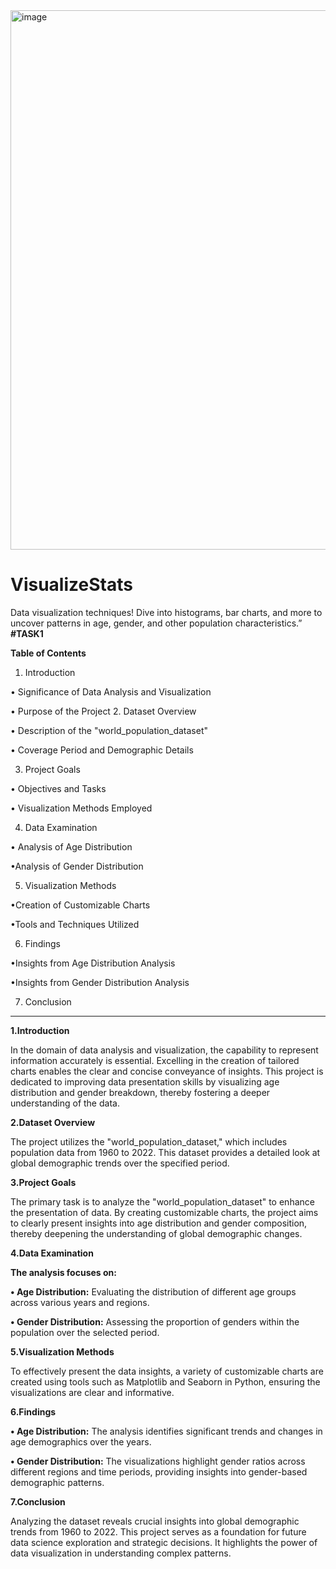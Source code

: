 <img width="863" alt="image" src="https://github.com/Kirthiga-D/VisualizeStats/assets/123620148/bb456957-1093-4c4a-9365-6248de0ceb61">

# VisualizeStats
Data visualization techniques! Dive into histograms, bar charts, and more to uncover patterns in age, gender, and other population characteristics.”
**#TASK1**


**Table of Contents**
1.	Introduction

• Significance of Data Analysis and Visualization

• Purpose of the Project
2.	Dataset Overview

• Description of the "world_population_dataset"

• Coverage Period and Demographic Details

3.	Project Goals

• Objectives and Tasks

• Visualization Methods Employed

4.	Data Examination

• Analysis of Age Distribution

•Analysis of Gender Distribution

5.	Visualization Methods

•Creation of Customizable Charts

•Tools and Techniques Utilized

6.	Findings

•Insights from Age Distribution Analysis

•Insights from Gender Distribution Analysis

7.	Conclusion
________________________________________

**1.Introduction**

In the domain of data analysis and visualization, the capability to represent information accurately is essential. Excelling in the creation of tailored charts enables the clear and concise conveyance of insights. This project is dedicated to improving data presentation skills by visualizing age distribution and gender breakdown, thereby fostering a deeper understanding of the data.

**2.Dataset Overview**

The project utilizes the "world_population_dataset," which includes population data from 1960 to 2022. This dataset provides a detailed look at global demographic trends over the specified period.

**3.Project Goals**

The primary task is to analyze the "world_population_dataset" to enhance the presentation of data. By creating customizable charts, the project aims to clearly present insights into age distribution and gender composition, thereby deepening the understanding of global demographic changes.

**4.Data Examination**

**The analysis focuses on:**

**• Age Distribution:** Evaluating the distribution of different age groups across various years and regions.


**•	Gender Distribution:** Assessing the proportion of genders within the population over the selected period.

**5.Visualization Methods**

To effectively present the data insights, a variety of customizable charts are created using tools such as Matplotlib and Seaborn in Python, ensuring the visualizations are clear and informative.

**6.Findings**

**•	Age Distribution:** The analysis identifies significant trends and changes in age demographics over the years.

**•	Gender Distribution:** The visualizations highlight gender ratios across different regions and time periods, providing insights into gender-based demographic patterns.

**7.Conclusion**

Analyzing the dataset reveals crucial insights into global demographic trends from 1960 to 2022. This project serves as a foundation for future data science exploration and strategic decisions. It highlights the power of data visualization in understanding complex patterns.


